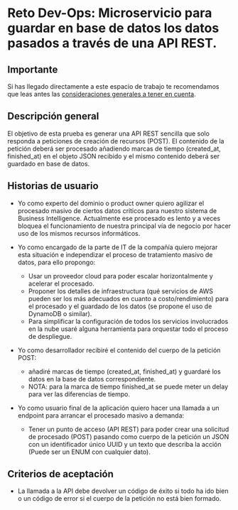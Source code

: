 # Reto Dev-Ops: Microservicio para guardar en base de datos los datos pasados a través de una API REST.

## Importante

Si has llegado directamente a este espacio de trabajo te recomendamos que leas antes
las [consideraciones generales a tener en cuenta](../../../-/tree/main).

## Descripción general
El objetivo de esta prueba es generar una API REST sencilla que solo responda a peticiones de creación de recursos (POST).
El contenido de la petición deberá ser procesado añadiendo marcas de tiempo (created_at, finished_at) en el objeto JSON recibido y el mismo contenido deberá ser guardado en base de datos.

## Historias de usuario
* Yo como experto del dominio o product owner quiero agilizar el procesado masivo de ciertos datos críticos para nuestro sistema de Business Intelligence.
Actualmente ese procesado es lento y a veces bloquea el funcionamiento de nuestra principal vía de negocio por hacer uso
de los mismos recursos informáticos.


* Yo como encargado de la parte de IT de la compañía quiero mejorar esta situación e independizar el proceso de tratamiento masivo de datos, para ello propongo:
  * Usar un proveedor cloud para poder escalar horizontalmente y acelerar el procesado.
  * Proponer los detalles de infraestructura (qué servicios de AWS pueden ser los más adecuados en cuanto a
  costo/rendimiento) para el procesado y el guardado de los datos (se propone el uso de DynamoDB o similar).
  * Para simplificar la configuración de todos los servicios involucrados en la nube usaré alguna herramienta para orquestar todo el proceso de despliegue. 
  

* Yo como desarrollador recibiré el contenido del cuerpo de la petición POST:
  * añadiré marcas de tiempo (created_at, finished_at) y guardaré los datos en la base de datos correspondiente.
  * NOTA: para la marca de tiempo finished_at se puede meter un delay para ver las diferencias de tiempo.


* Yo como usuario final de la aplicación quiero hacer una llamada a un endpoint para arrancar el procesado masivo a demanda:
  * Tener un punto de acceso (API REST) para poder crear una solicitud de procesado (POST) pasando como cuerpo de la petición un JSON con un identificador único UUID y un texto que describa la acción (Puede ser un ENUM con cualquier dato).
    
## Criterios de aceptación
* La llamada a la API debe devolver un código de éxito si todo ha ido bien o un código de error si el cuerpo de la petición no está bien formado.